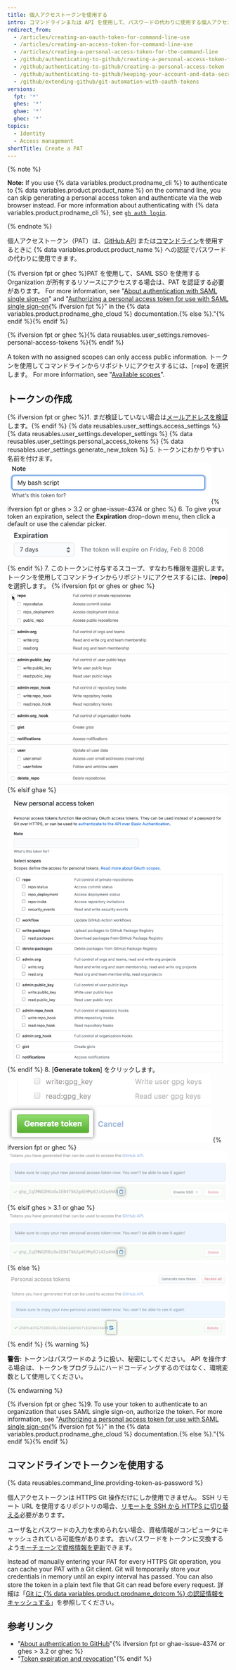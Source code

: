 ```yaml
---
title: 個人アクセストークンを使用する
intro: コマンドラインまたは API を使用して、パスワードの代わりに使用する個人アクセストークンを作成する必要があります。
redirect_from:
  - /articles/creating-an-oauth-token-for-command-line-use
  - /articles/creating-an-access-token-for-command-line-use
  - /articles/creating-a-personal-access-token-for-the-command-line
  - /github/authenticating-to-github/creating-a-personal-access-token-for-the-command-line
  - /github/authenticating-to-github/creating-a-personal-access-token
  - /github/authenticating-to-github/keeping-your-account-and-data-secure/creating-a-personal-access-token
  - /github/extending-github/git-automation-with-oauth-tokens
versions:
  fpt: '*'
  ghes: '*'
  ghae: '*'
  ghec: '*'
topics:
  - Identity
  - Access management
shortTitle: Create a PAT
---
```


{% note %}

**Note:** If you use {% data variables.product.prodname_cli %} to authenticate to {% data variables.product.product_name %} on the command line, you can skip generating a personal access token and authenticate via the web browser instead. For more information about authenticating with {% data variables.product.prodname_cli %}, see [`gh auth login`](https://cli.github.com/manual/gh_auth_login).

{% endnote %}

個人アクセストークン（PAT）は、[GitHub API](/rest/overview/other-authentication-methods#via-oauth-and-personal-access-tokens) または[コマンドライン](#using-a-token-on-the-command-line)を使用するときに {% data variables.product.product_name %} への認証でパスワードの代わりに使用できます。

{% ifversion fpt or ghec %}PAT を使用して、SAML SSO を使用する Organization が所有するリソースにアクセスする場合は、PAT を認証する必要があります。 For more information, see "[About authentication with SAML single sign-on](/enterprise-cloud@latest/authentication/authenticating-with-saml-single-sign-on/about-authentication-with-saml-single-sign-on)" and "[Authorizing a personal access token for use with SAML single sign-on](/enterprise-cloud@latest/authentication/authenticating-with-saml-single-sign-on/authorizing-a-personal-access-token-for-use-with-saml-single-sign-on){% ifversion fpt %}" in the {% data variables.product.prodname_ghe_cloud %} documentation.{% else %}."{% endif %}{% endif %}

{% ifversion fpt or ghec %}{% data reusables.user_settings.removes-personal-access-tokens %}{% endif %}

A token with no assigned scopes can only access public information. トークンを使用してコマンドラインからリポジトリにアクセスするには、[`repo`] を選択します。 For more information, see "[Available scopes](/apps/building-oauth-apps/scopes-for-oauth-apps#available-scopes)".

## トークンの作成

{% ifversion fpt or ghec %}1. まだ検証していない場合は[メールアドレスを検証](/github/getting-started-with-github/verifying-your-email-address)します。{% endif %}
{% data reusables.user_settings.access_settings %}
{% data reusables.user_settings.developer_settings %}
{% data reusables.user_settings.personal_access_tokens %}
{% data reusables.user_settings.generate_new_token %}
5. トークンにわかりやすい名前を付けます。 ![Token description field](/assets/images/help/settings/token_description.png){% ifversion fpt or ghes > 3.2 or ghae-issue-4374 or ghec %}
6. To give your token an expiration, select the **Expiration** drop-down menu, then click a default or use the calendar picker. ![Token expiration field](/assets/images/help/settings/token_expiration.png){% endif %}
7. このトークンに付与するスコープ、すなわち権限を選択します。 トークンを使用してコマンドラインからリポジトリにアクセスするには、[**repo**] を選択します。
   {% ifversion fpt or ghes or ghec %}
   ![トークンスコープの選択](/assets/images/help/settings/token_scopes.gif)
   {% elsif ghae %}
   ![トークンスコープの選択](/assets/images/enterprise/github-ae/settings/access-token-scopes-for-ghae.png)
   {% endif %}
8. [**Generate token**] をクリックします。 ![[Generate token] ボタン](/assets/images/help/settings/generate_token.png)
   {% ifversion fpt or ghec %}
   ![新しく作成されたトークン](/assets/images/help/settings/personal_access_tokens.png)
   {% elsif ghes > 3.1 or ghae %}
   ![新しく作成されたトークン](/assets/images/help/settings/personal_access_tokens_ghe.png)
   {% else %}
   ![新しく作成されたトークン](/assets/images/help/settings/personal_access_tokens_ghe_legacy.png)
   {% endif %}
   {% warning %}

   **警告:** トークンはパスワードのように扱い、秘密にしてください。 API を操作する場合は、トークンをプログラムにハードコーディングするのではなく、環境変数として使用してください。

   {% endwarning %}

{% ifversion fpt or ghec %}9. To use your token to authenticate to an organization that uses SAML single sign-on, authorize the token. For more information, see "[Authorizing a personal access token for use with SAML single sign-on](/enterprise-cloud@latest/authentication/authenticating-with-saml-single-sign-on/authorizing-a-personal-access-token-for-use-with-saml-single-sign-on){% ifversion fpt %}" in the {% data variables.product.prodname_ghe_cloud %} documentation.{% else %}."{% endif %}{% endif %}

## コマンドラインでトークンを使用する

{% data reusables.command_line.providing-token-as-password %}

個人アクセストークンは HTTPS Git 操作だけにしか使用できません。 SSH リモート URL を使用するリポジトリの場合、[リモートを SSH から HTTPS に切り替える](/github/getting-started-with-github/managing-remote-repositories/#switching-remote-urls-from-ssh-to-https)必要があります。

ユーザ名とパスワードの入力を求められない場合、資格情報がコンピュータにキャッシュされている可能性があります。 古いパスワードをトークンに交換するよう[キーチェーンで資格情報を更新](/github/getting-started-with-github/updating-credentials-from-the-macos-keychain)できます。

Instead of manually entering your PAT for every HTTPS Git operation, you can cache your PAT with a Git client. Git will temporarily store your credentials in memory until an expiry interval has passed. You can also store the token in a plain text file that Git can read before every request. 詳細は「[Git に {% data variables.product.prodname_dotcom %} の認証情報をキャッシュする](/github/getting-started-with-github/caching-your-github-credentials-in-git)」を参照してください。

## 参考リンク

- "[About authentication to GitHub](/github/authenticating-to-github/about-authentication-to-github)"{% ifversion fpt or ghae-issue-4374 or ghes > 3.2 or ghec %}
- "[Token expiration and revocation](/github/authenticating-to-github/keeping-your-account-and-data-secure/token-expiration-and-revocation)"{% endif %}
